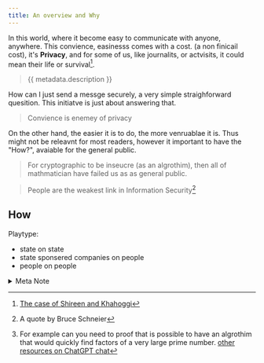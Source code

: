 ```yaml
---
title: An overview and Why 
---
```



In this world, where it become easy to communicate with anyone, anywhere. This convience, easinesss comes with a cost. (a non finicail cost), it's **Privacy**, and for some of us, like journalits, or actvisits, it could mean their life or survival[^1]. 



> {{ metadata.description }}

How can I just send a messge securely,  a very simple straighforward quesition. This initiatve is just about answering that. 

 > Convience is enemey of privacy

On the other hand, the easier it is to do, the more venruablae it is. Thus might not be releavnt for most readers, however it important to have the "How?", avaiable for the general public.



 > For cryptographic  to be inseucre (as an algrothim), then all of mathmatician have failed us as as general public.  
 
>  People are the weakest link in Information Security[^3]
 
## How 


Playtype:

- state on state 
- state sponsered companies on people 
- people on people 



<details>
<summary>  Meta Note </summary>

### Actors

**Entity types**: e.g. aramature, state sposnered, companies..etc, companies dedicated for that 
**Motive**: Money, influence, power, espoige, public order, allgedgy national secutiry
**How/Method**:
- Utizling miss usage, user unablity 
- In depth research utizling unknown venrablity (case of corps) OR back door 

Structure 
- Short intro about limitation/an overview (the What) 
- The goal (The why)
   - Explain the actors, thier motives, thier target
   - All the stack holders 
	- Thier Methods of which (some are legal or illegal)
	  - Hgih usage base 
	  - Follow digital print and other data left when using servoces
	     - Cooperation between setate and other coprs (e.g state with ISP)
	     - Corps are obligated to provide access when asked (they have to respect local reulgation)
	  - Abuse vulnerabilities  (zero day )
	- Their Motive (depends on the actor, companies: money, state: control or shape public opinion )
- Why I should trust this 
- Talk about the weakest element of the chain (social/human aspects)
  - As secure as the party contacting to (Faraj  2 suppose to make this agnostic) 

### Why I should trust this 

 - You don't have to, this intended to be as a resource for the public, if you find a mistake, uncorrect. Please submit an issue or just (you will be credit if you want to)
 - I try to list resources of which this is based on. 

### Should we trust online resources of  goverments 

There has been incidents, of which governments tries to implement a backdoor, this is not longer a secret. 

Last point: 

Please remember softwares or application might have malfucntion, insecure, but algorithm don't. Cryptography is based on principles of prime numbers, which haven't been broken yet. If it was, then we as public not suppose to trust mahmatician.

> For crytographic to be inseucre (as an algrothim or math concept), then all of mathmatician have failed us as general public.  

If you still don't trust it (as math concept), then proof it's wrong may be?[^2] 

Lastly, again even if math is not broken, software might be and usually is, that's  where physics comes in. When transmitting data

</details>


[^1]: [The case of Shireen and Khahoggi](https://ghassan.blog/posts/shireen-abu-akleh-and-jamal-khashoggi/) 
[^2]: For example can you need to proof  that is possible to have an algrothim that would quickly find factors of a very large prime number.   [other resources on ChatGPT chat](https://chatgpt.com/share/686fa6f0-7f18-8004-99b9-77f4b06714b9)
[^3]: A quote by Bruce Schneier